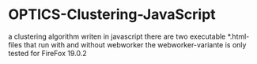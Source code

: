 OPTICS-Clustering-JavaScript
============================

a clustering algorithm writen in javascript 
there are two executable *.html-files that run with and without webworker
the webworker-variante is only tested for FireFox 19.0.2